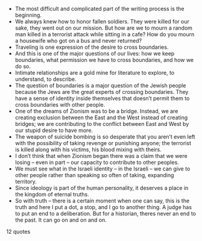  - The most difficult and complicated part of the writing process is the beginning.
 - We always knew how to honor fallen soldiers. They were killed for our sake, they went out on our mission. But how are we to mourn a random man killed in a terrorist attack while sitting in a cafe? How do you mourn a housewife who got on a bus and never returned?
 - Traveling is one expression of the desire to cross boundaries.
 - And this is one of the major questions of our lives: how we keep boundaries, what permission we have to cross boundaries, and how we do so.
 - Intimate relationships are a gold mine for literature to explore, to understand, to describe.
 - The question of boundaries is a major question of the Jewish people because the Jews are the great experts of crossing boundaries. They have a sense of identity inside themselves that doesn’t permit them to cross boundaries with other people.
 - One of the dreams of Zionism was to be a bridge. Instead, we are creating exclusion between the East and the West instead of creating bridges; we are contributing to the conflict between East and West by our stupid desire to have more.
 - The weapon of suicide bombing is so desperate that you aren’t even left with the possibility of taking revenge or punishing anyone; the terrorist is killed along with his victims, his blood mixing with theirs.
 - I don’t think that when Zionism began there was a claim that we were losing – even in part – our capacity to contribute to other peoples.
 - We must see what in the Israeli identity – in the Israeli – we can give to other people rather than speaking so often of taking, expanding territory.
 - Since ideology is part of the human personality, it deserves a place in the kingdom of eternal truths.
 - So with truth – there is a certain moment when one can say, this is the truth and here I put a dot, a stop, and I go to another thing. A judge has to put an end to a deliberation. But for a historian, theres never an end to the past. It can go on and on and on.

12 quotes